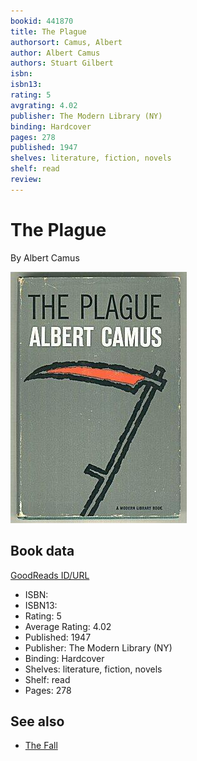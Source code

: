 ```yaml
---
bookid: 441870
title: The Plague
authorsort: Camus, Albert
author: Albert Camus
authors: Stuart Gilbert
isbn: 
isbn13: 
rating: 5
avgrating: 4.02
publisher: The Modern Library (NY)
binding: Hardcover
pages: 278
published: 1947
shelves: literature, fiction, novels
shelf: read
review: 
---
```


# The Plague

By Albert Camus

![](../../assets/bookcovers/1314404429l/441870.jpg)

## Book data

[GoodReads ID/URL](https://www.goodreads.com/book/show/441870)

- ISBN: 
- ISBN13: 
- Rating: 5
- Average Rating: 4.02
- Published: 1947
- Publisher: The Modern Library (NY)
- Binding: Hardcover
- Shelves: literature, fiction, novels
- Shelf: read
- Pages: 278


## See also

- [The Fall](The_Fall.md)
